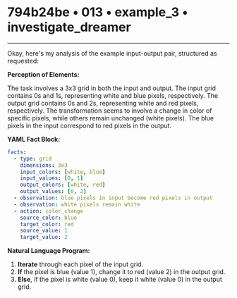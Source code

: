 # 794b24be • 013 • example_3 • investigate_dreamer

---
Okay, here's my analysis of the example input-output pair, structured as requested:

**Perception of Elements:**

The task involves a 3x3 grid in both the input and output. The input grid contains 0s and 1s, representing white and blue pixels, respectively. The output grid contains 0s and 2s, representing white and red pixels, respectively. The transformation seems to involve a change in color of specific pixels, while others remain unchanged (white pixels). The blue pixels in the input correspond to red pixels in the output.

**YAML Fact Block:**



```yaml
facts:
  - type: grid
    dimensions: 3x3
    input_colors: [white, blue]
    input_values: [0, 1]
    output_colors: [white, red]
    output_values: [0, 2]
  - observation: blue pixels in input become red pixels in output
  - observation: white pixels remain white
  - action: color_change
    source_color: blue
    target_color: red
    source_value: 1
    target_value: 2
```



**Natural Language Program:**

1.  **Iterate** through each pixel of the input grid.
2.  **If** the pixel is blue (value 1), change it to red (value 2) in the output grid.
3.  **Else**, if the pixel is white (value 0), keep it white (value 0) in the output grid.

